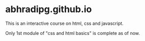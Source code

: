 # abhradipg.github.io

This is an interactive course on html, css and javascript.

Only 1st module of "css and html basics" is complete as of now.
